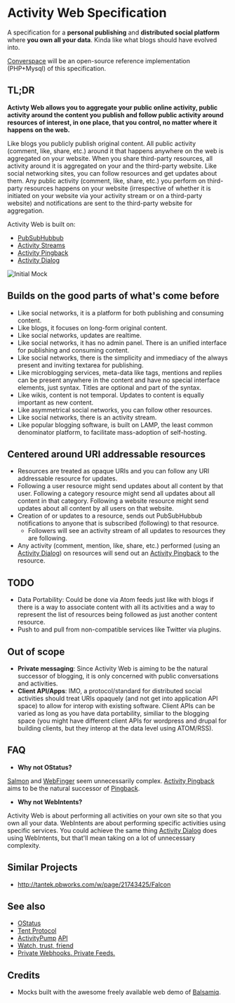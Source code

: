 Activity Web Specification
==========================

A specification for a __personal publishing__ and __distributed social platform__ where __you own all your data__. Kinda like what blogs should have evolved into.

[Converspace](https://github.com/converspace/converspace) will be an open-source reference implementation (PHP+Mysql) of this specification.

TL;DR
-----
__Activty Web allows you to aggregate your public online activity, public activity around the content you publish and follow public activity around resources of interest, in one place, that you control, no matter where it happens on the web.__

Like blogs you publicly publish original content. All public activity (comment, like, share, etc.) around it that happens anywhere on the web is aggregated on your website. When you share third-party resources, all activity around it is aggregated on your and the third-party website. Like social networking sites, you can follow resources and get updates about them. Any public activity (comment, like, share, etc.) you perform on third-party resources happens on your website (irrespective of whether it is initiated on your website via your activity stream or on a third-party website) and notifications are sent to the third-party website for aggregation.



Activity Web is built on:
* [PubSubHubbub](https://code.google.com/p/pubsubhubbub/)
* [Activity Streams](http://activitystrea.ms/)
* [Activity Pingback](http://converspace.github.com/activity-pingback/)
* [Activity Dialog](http://converspace.github.com/activity-dialog/)


![Initial Mock](https://raw.github.com/converspace/activity-web/master/mocks/converspace.png)

Builds on the good parts of what's come before
----------------------------------------------
* Like social networks, it is a platform for both publishing and consuming content.
* Like blogs, it focuses on long-form original content.
* Like social networks, updates are realtime.
* Like social networks, it has no admin panel. There is an unified interface for publishing and consuming content.
* Like social networks, there is the simplicity and immediacy of the always present and inviting textarea for publishing.
* Like microblogging services, meta-data like tags, mentions and replies can be present anywhere in the content and have no special interface elements, just syntax. Titles are optional and part of the syntax.
* Like wikis, content is not temporal. Updates to content is equally important as new content.
* Like asymmetrical social networks, you can follow other resources.
* Like social networks, there is an activity stream.
* Like popular blogging software, is built on LAMP, the least common denominator platform, to facilitate mass-adoption of self-hosting.

Centered around URI addressable resources
-----------------------------------------
* Resources are treated as opaque URIs and you can follow any URI addressable resource for updates.
 * Following a user resource might send updates about all content by that user. Following a category resource might send all updates about all content in that category. Following a website resource might send updates about all content by all users on that website.
* Creation of or updates to a resource, sends out PubSubHubbub notifications to anyone that is subscribed (following) to that resource.
  * Followers will see an activity stream of all updates to resources they are following.
* Any activity (comment, mention, like, share, etc.) performed (using an [Activity Dialog](http://converspace.github.com/activity-dialog/)) on resources will send out an [Activity Pingback](http://converspace.github.com/activity-pingback/) to the resource. 


TODO
----
* Data Portability: Could be done via Atom feeds just like with blogs if there is a way to associate content with all its activities and a way to represent the list of resources being followed as just another content resource.
* Push to and pull from non-compatible services like Twitter via plugins.


Out of scope
------------
* __Private messaging__: Since Activity Web is aiming to be the natural successor of blogging, it is only concerned with public conversations and activities.
* __Client API/Apps__: IMO, a protocol/standard for distributed social activities should treat URIs opaquely (and not get into application API space) to allow for interop with existing software. Client APIs can be varied as long as you have data portability, similiar to the blogging space (you might have different client APIs for wordpress and drupal for building clients, but they interop at the data level using ATOM/RSS).


FAQ
---
* __Why not OStatus?__

 [Salmon](http://www.salmon-protocol.org/) and [WebFinger](http://code.google.com/p/webfinger/) seem unnecessarily complex. [Activity Pingback](http://converspace.github.com/activity-pingback/) aims to be the natural successor of [Pingback](http://www.hixie.ch/specs/pingback/pingback).

* __Why not WebIntents?__

 Activity Web is about performing all activities on your own site so that you own all your data. WebIntents are about performing specific activities using specific services. You could achieve the same thing [Activity Dialog](http://converspace.github.com/activity-dialog/) does using WebIntents, but that'll mean taking on a lot of unnecessary complexity.


Similar Projects
----------------
* http://tantek.pbworks.com/w/page/21743425/Falcon


See also
--------
* [OStatus](http://ostatus.org/)
* [Tent Protocol](http://tent.io/)
* [ActivityPump](http://activitypump.org/) [API](https://github.com/e14n/activitypump/blob/master/API.md)
* [Watch, trust, friend](http://markpasc.typepad.com/blog/2011/03/watch-trust-friend.html)
* [Private Webhooks. Private Feeds.](http://blog.romeda.org/2011/03/private-webhooks-private-feeds.html)


Credits
-------
* Mocks built with the awesome freely available web demo of [Balsamiq](http://www.balsamiq.com/).